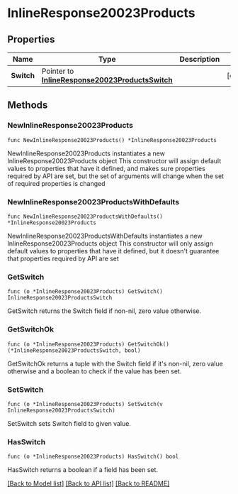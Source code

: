 # InlineResponse20023Products

## Properties

Name | Type | Description | Notes
------------ | ------------- | ------------- | -------------
**Switch** | Pointer to [**InlineResponse20023ProductsSwitch**](InlineResponse20023ProductsSwitch.md) |  | [optional] 

## Methods

### NewInlineResponse20023Products

`func NewInlineResponse20023Products() *InlineResponse20023Products`

NewInlineResponse20023Products instantiates a new InlineResponse20023Products object
This constructor will assign default values to properties that have it defined,
and makes sure properties required by API are set, but the set of arguments
will change when the set of required properties is changed

### NewInlineResponse20023ProductsWithDefaults

`func NewInlineResponse20023ProductsWithDefaults() *InlineResponse20023Products`

NewInlineResponse20023ProductsWithDefaults instantiates a new InlineResponse20023Products object
This constructor will only assign default values to properties that have it defined,
but it doesn't guarantee that properties required by API are set

### GetSwitch

`func (o *InlineResponse20023Products) GetSwitch() InlineResponse20023ProductsSwitch`

GetSwitch returns the Switch field if non-nil, zero value otherwise.

### GetSwitchOk

`func (o *InlineResponse20023Products) GetSwitchOk() (*InlineResponse20023ProductsSwitch, bool)`

GetSwitchOk returns a tuple with the Switch field if it's non-nil, zero value otherwise
and a boolean to check if the value has been set.

### SetSwitch

`func (o *InlineResponse20023Products) SetSwitch(v InlineResponse20023ProductsSwitch)`

SetSwitch sets Switch field to given value.

### HasSwitch

`func (o *InlineResponse20023Products) HasSwitch() bool`

HasSwitch returns a boolean if a field has been set.


[[Back to Model list]](../README.md#documentation-for-models) [[Back to API list]](../README.md#documentation-for-api-endpoints) [[Back to README]](../README.md)


